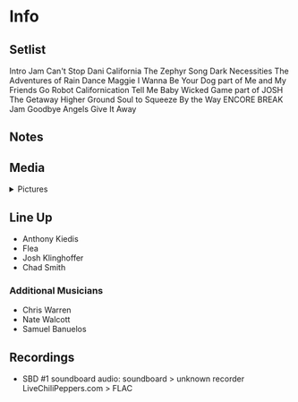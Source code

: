 # Info

## Setlist

Intro Jam
Can't Stop
Dani California
The Zephyr Song
Dark Necessities
The Adventures of Rain Dance Maggie
I Wanna Be Your Dog part of
Me and My Friends
Go Robot
Californication
Tell Me Baby
Wicked Game part of JOSH
The Getaway
Higher Ground
Soul to Squeeze
By the Way
ENCORE BREAK
Jam
Goodbye Angels
Give It Away

## Notes

## Media 

<details>
  <summary>Pictures</summary>
  <!--<img alt="Setlist" title="Setlist" src="_.jpg" height="200" />
  <img alt="Clipping" title="Clipping" src="_.jpg" height="200" />
  <img alt="Flyer" title="Flyer" src="_.jpg" height="200" />-->
</details>

## Line Up

* Anthony Kiedis
* Flea
* Josh Klinghoffer
* Chad Smith

### Additional Musicians

* Chris Warren  
* Nate Walcott  
* Samuel Banuelos

## Recordings

* SBD #1 soundboard audio: soundboard > unknown recorder LiveChiliPeppers.com > FLAC
